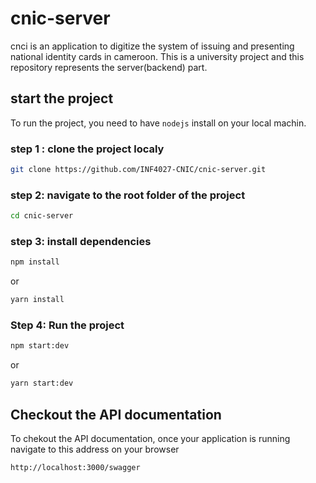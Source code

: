 # cnic-server

cnci is an application to digitize the system of issuing and presenting national identity cards in cameroon. This is a university project and this repository represents the server(backend) part.

## start the project

To run the project, you need to have `nodejs` install on your local machin.

### step 1 : clone the project localy

```bash
git clone https://github.com/INF4027-CNIC/cnic-server.git
```

### step 2: navigate to the root folder of the project

```bash
cd cnic-server
```

### step 3: install dependencies

```bash
npm install
```

or

```bash
yarn install
```

### Step 4: Run the project

```bash
npm start:dev
```

or

```bash
yarn start:dev
```

## Checkout the API documentation

To chekout the API documentation, once your application is running navigate to this address on your browser

```bash
http://localhost:3000/swagger
```
